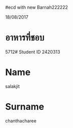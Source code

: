 #ecd with new Barnah222222
 
 18/08/2017
 # อาหารที่ชอบ
5712# Student ID
2420313
# Name
salakjit
# Surname
chanthacharee
